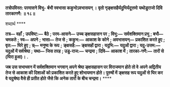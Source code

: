 **तत्रोपविस्त: परमासने विभु-** **र्बभौ स्वभासा ककुभोऽवभासयन् ।** **वृतो नृङ्क्षसहैर्यदुभिर्यदूत्तमो** **यथोडुराजो दिवि तारकागणै: ॥ १८॥** 

शब्दार्थ **** 

**तत्र—** **वहाँ** **; उपविष्ट:—** **बैठे** **; परम-आसने—** **उच्च ङ्क्षसहासन पर** **; विभु:—** **सर्वशक्तिमान प्रभु** **; बभौ—** **चमकते** **; स्व—** **अपने** **;** **भासा—** **तेज से** **; ककुभ:—** **आकाश के कोने** **; अवभासयन्—** **प्रकाशित करते हुए** **; वृत:—** **घिरे हुए** **; न्र्—** **मनुष्य के रूप** **;** **ङ्क्षसहै:—** **ङ्क्षसहों द्वारा** **; यदुभि:—** **यदुओं द्वारा** **; यदु-उत्तम:—** **यदुओं में सर्वश्रेष्ठ** **; यथा—** **जिस तरह** **; उडु-राज:—** **चन्द्रमा** **; दिवि—** **आकाश में** **; तारका-गणै:—** **तारों से (घिरा हुआ)।** **.** 

**जब उस सभाभवन में सर्वशक्तिमान भगवान् अपने श्रेष्ठ ङ्क्षसहासन पर विराजमान होते तो वे** **अपने अद्वितीय तेज से आकाश की दिशाओं को प्रकाशित करते हुए शोभायमान होते। पुरुषों में** **ङ्क्षसह रूप यदुओं से घिर कर वे यदुश्रेष्ठ वैसे ही प्रतीत होते जैसे कि अनेक तारों के बीच चन्द्रमा।** **** 